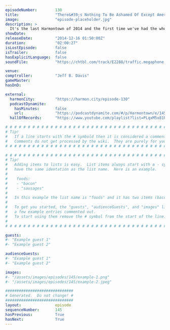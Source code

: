 ```yaml
---
episodeNumber:        130
title:                "There&#39;s Nothing To Be Ashamed Of Except America"
image:                "episode-placeholder.jpg"
description: >
  It's the last Harmontown of 2014 and the first time we've had the whole gang together in a while. Dan Harmon, Jeff Davis, Kumail Nanjiani, Erin McGathy, Spencer Crittendon and guest John Roy talk sniffers. Video available at Harmontown.com!
showDate:             
releaseDate:          "2014-12-16 01:50:00Z"
duration:             "02:00:27"
isLostEpisode:        false
isTrailer:            false
hasExplicitLanguage:  false
soundFile:            "https://chtbl.com/track/E2288/traffic.megaphone.fm/STA3118086938.mp3?updated=1560295601"

venue:                
comptroller:          "Jeff B. Davis"
gameMaster:           
hasDnD:               

external:
  harmonCity:         "https://harmon.city/episode-130"
  podcastDynamite:
    hasMinutes:       false
    url:              "https://podcastdynamite.com/#/p/Harmontown/e/145/130"
  hallOfRecords:      "https://www.youtube.com/playlist?list=PLqxM5x81hNOZE-TgUHFs5LpHz4GOJnW5t"

# # # # # # # # # # # # # # # # # # # # # # # # # # # # # # # # # # # # # # # # # # # # #
# Tip!
#   If a line starts with the # symbold then it is considered a comment.
#   Comments do not get processed by the wiki.  They are purely for your information.
# # # # # # # # # # # # # # # # # # # # # # # # # # # # # # # # # # # # # # # # # # # # #

# # # # # # # # # # # # # # # # # # # # # # # # # # # # # # # # # # # # # # # # # # # # #
# Tip!
#   Adding items to lists is easy.  List items always start with a - symbol and have
#   have the same identation as the list name.  Here is an example.
#
#    foods:
#    - "bacon"
#    - "sausages"
#
#   In this example the list name is "foods" and it has two items (bacon, and sausages).
#
#   To get you started, the "guests", "audienceGuests", and "images" lists below have
#   a few example entries commented out.
#   To start using them remove the # symbol from the start of the line.
#
# # # # # # # # # # # # # # # # # # # # # # # # # # # # # # # # # # # # # # # # # # # # #

guests:
#- "Example guest 1"
#- "Example guest 2"

audienceGuests:
#- "Example guest 1"
#- "Example guest 2"

images:
#- "/assets/images/episodes/145/example-1.png"
#- "/assets/images/episodes/145/example-2.jpeg"

##############################
# Generated.  Do not change! #
##############################
layout:               episode
sequenceNumber:       145
hasPrevious:          True
hasNext:              True
---
```


<!-- The episode description will be rendered here -->

<!-- Add your content BELOW here -->
<!-- vvvvvvvvvvvvvvvvvvvvvvvvvvv -->




<!-- ^^^^^^^^^^^^^^^^^^^^^^^^^^^ -->
<!-- Add your content ABOVE here -->

<!-- The episode gallery will be rendered here -->